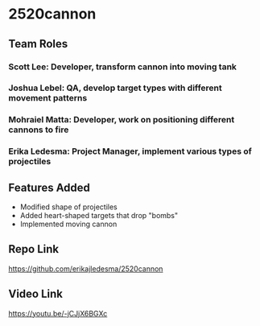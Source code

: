 # 2520cannon
## Team Roles
### Scott Lee: Developer, transform cannon into moving tank
### Joshua Lebel: QA, develop target types with different movement patterns
### Mohraiel Matta: Developer, work on positioning different cannons to fire
### Erika Ledesma: Project Manager, implement various types of projectiles

## Features Added
- Modified shape of projectiles
- Added heart-shaped targets that drop "bombs"
- Implemented moving cannon
## Repo Link
https://github.com/erikajledesma/2520cannon
## Video Link
https://youtu.be/-jCJjX6BGXc
